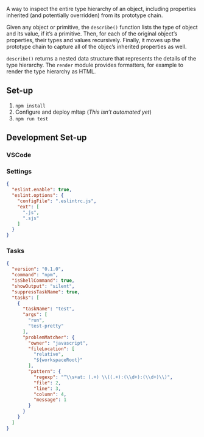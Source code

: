A way to inspect the entire type hierarchy of an object, including properties inherited (and potentially overridden) from its prototype chain. 

Given any object or primitive, the `describe()` function lists the type of object and its value, if it’s a primitive. Then, for each of the original object’s properties, their types and values recursively. Finally, it moves up the prototype chain to capture all of the objec’s inherited properties as well.

`describe()` returns a nested data structure that represents the details of the type hierarchy. The `render` module provides formatters, for example to render the type hierarchy as HTML.

## Set-up

1. `npm install`
1. Configure and deploy mltap (*This isn’t automated yet*)
1. `npm run test`

## Development Set-up

### VSCode

### Settings
```json
{
  "eslint.enable": true,
  "eslint.options": {
    "configFile": ".eslintrc.js",
    "ext": [
      ".js",
      ".sjs"
    ]
  }
}
```

### Tasks
```json
{
  "version": "0.1.0",
  "command": "npm",
  "isShellCommand": true,
  "showOutput": "silent",
  "suppressTaskName": true,
  "tasks": [
    {
      "taskName": "test",
      "args": [
        "run",
        "test-pretty"
      ],
      "problemMatcher": {
        "owner": "javascript",
        "fileLocation": [
          "relative",
          "${workspaceRoot}"
        ],
        "pattern": {
          "regexp": "^\\s+at: (.+) \\((.+):(\\d+):(\\d+)\\)",
          "file": 2,
          "line": 3,
          "column": 4,
          "message": 1
        }
      }
    }
  ]
}
```